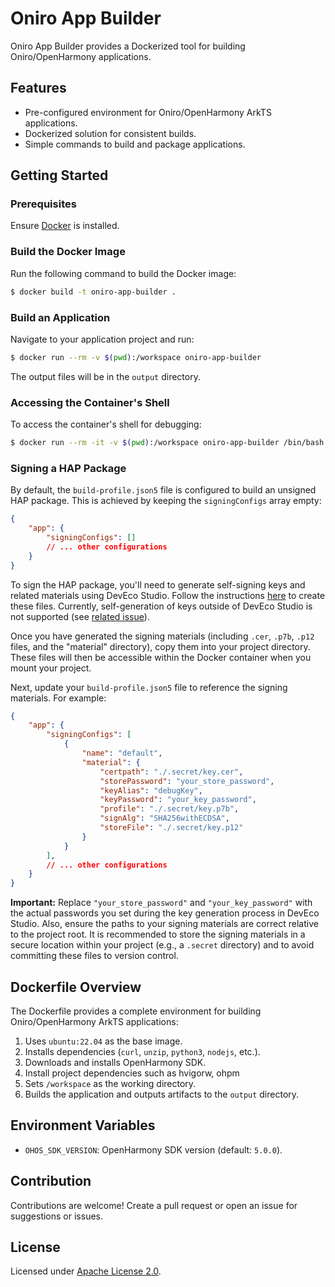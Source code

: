 # Oniro App Builder

Oniro App Builder provides a Dockerized tool for building Oniro/OpenHarmony applications.

## Features
- Pre-configured environment for Oniro/OpenHarmony ArkTS applications.
- Dockerized solution for consistent builds.
- Simple commands to build and package applications.

## Getting Started

### Prerequisites
Ensure [Docker](https://docs.docker.com/get-docker/) is installed.

### Build the Docker Image
Run the following command to build the Docker image:

```bash
$ docker build -t oniro-app-builder .
```

### Build an Application
Navigate to your application project and run:

```bash
$ docker run --rm -v $(pwd):/workspace oniro-app-builder
```

The output files will be in the `output` directory.

### Accessing the Container's Shell
To access the container's shell for debugging:

```bash
$ docker run --rm -it -v $(pwd):/workspace oniro-app-builder /bin/bash
```

### Signing a HAP Package

By default, the `build-profile.json5` file is configured to build an unsigned HAP package. This is achieved by keeping the `signingConfigs` array empty:

```json
{
    "app": {
        "signingConfigs": []
        // ... other configurations
    }
}
```

To sign the HAP package, you'll need to generate self-signing keys and related materials using DevEco Studio. Follow the instructions [here](https://developer.huawei.com/consumer/en/doc/harmonyos-guides-V5/ide-signing-V5#section18815157237) to create these files.  Currently, self-generation of keys outside of DevEco Studio is not supported (see [related issue](https://github.com/eclipse-oniro4openharmony/oniro-planning/issues/9)).

Once you have generated the signing materials (including `.cer`, `.p7b`, `.p12` files, and the "material" directory), copy them into your project directory.  These files will then be accessible within the Docker container when you mount your project.

Next, update your `build-profile.json5` file to reference the signing materials.  For example:

```json
{
    "app": {
        "signingConfigs": [
            {
                "name": "default",
                "material": {
                    "certpath": "./.secret/key.cer",
                    "storePassword": "your_store_password",
                    "keyAlias": "debugKey",
                    "keyPassword": "your_key_password",
                    "profile": "./.secret/key.p7b",
                    "signAlg": "SHA256withECDSA",
                    "storeFile": "./.secret/key.p12"
                }
            }
        ],
        // ... other configurations
    }
}
```

**Important:** Replace `"your_store_password"` and `"your_key_password"` with the actual passwords you set during the key generation process in DevEco Studio.  Also, ensure the paths to your signing materials are correct relative to the project root.  It is recommended to store the signing materials in a secure location within your project (e.g., a `.secret` directory) and to avoid committing these files to version control.

## Dockerfile Overview
The Dockerfile provides a complete environment for building Oniro/OpenHarmony ArkTS applications:
1. Uses `ubuntu:22.04` as the base image.
2. Installs dependencies (`curl`, `unzip`, `python3`, `nodejs`, etc.).
3. Downloads and installs OpenHarmony SDK.
4. Install project dependencies such as hvigorw, ohpm
5. Sets `/workspace` as the working directory.
6. Builds the application and outputs artifacts to the `output` directory.

## Environment Variables
- `OHOS_SDK_VERSION`: OpenHarmony SDK version (default: `5.0.0`).

## Contribution
Contributions are welcome! Create a pull request or open an issue for suggestions or issues.

## License
Licensed under [Apache License 2.0](LICENSE).
